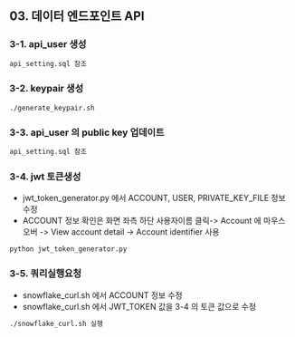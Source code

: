 ## 03. 데이터 엔드포인트 API

### 3-1. api_user 생성 
```sql
api_setting.sql 참조
```

### 3-2. keypair 생성
``` baxh
./generate_keypair.sh 
```

### 3-3. api_user 의 public key 업데이트 
```sql
api_setting.sql 참조
```

### 3-4. jwt 토큰생성
- jwt_token_generator.py 에서 ACCOUNT, USER, PRIVATE_KEY_FILE 정보 수정
- ACCOUNT 정보 확인은 화면 좌측 하단 사용자이름 클릭-> Account 에 마우스 오버 -> View account detail -> Account identifier 사용 
``` baxh
python jwt_token_generator.py
```

### 3-5. 쿼리실행요청
- snowflake_curl.sh 에서 ACCOUNT 정보 수정
- snowflake_curl.sh 에서 JWT_TOKEN 값을 3-4 의 토큰 값으로 수정

```bash
./snowflake_curl.sh 실행
```
